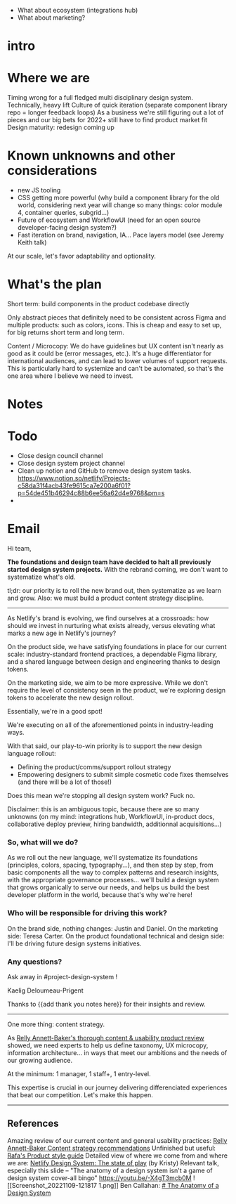 - What about ecosystem (integrations hub)
- What about marketing?

# intro

# Where we are 

Timing wrong for a full fledged multi disciplinary design system.
Technically, heavy lift
Culture of quick iteration (separate component library repo = longer feedback loops)
As a business we're still figuring out a lot of pieces and our big bets for 2022+ still have to find product market fit
Design maturity: redesign coming up

# Known unknowns and other considerations
- new JS tooling
- CSS getting more powerful (why build a component library for the old world, considering next year will change so many things: color module 4, container queries, subgrid...)
- Future of ecosystem and WorkflowUI (need for an open source developer-facing design system?)
- Fast iteration on brand, navigation, IA...
Pace layers model (see Jeremy Keith talk)

At our scale, let's favor adaptability and optionality.

# What's the plan 

Short term: build components in the product codebase directly

Only abstract pieces that definitely need to be consistent across Figma and multiple products: such as colors, icons. This is cheap and easy to set up, for big returns short term and long term.

Content / Microcopy: We do have guidelines but UX content isn't nearly as good as it could be (error messages, etc.). It's a huge differentiator for international audiences, and can lead to lower volumes of support requests.
This is particularly hard to systemize and can't be automated, so that's the one area where I believe we need to invest.


# Notes

# Todo
- Close design council channel
- Close design system project channel
- Clean up notion and GitHub to remove design system tasks. https://www.notion.so/netlify/Projects-c58da31f4acb43fe9615ca7e200a6f01?p=54de451b46294c88b6ee56a62d4e9768&pm=s
- 



# Email

Hi team,

**The foundations and design team have decided to halt all previously started design system projects.** With the rebrand coming, we don't want to systematize what's old.

tl;dr: our priority is to roll the new brand out, then systematize as we learn and grow.
Also: we must build a product content strategy discipline.

---

As Netlify's brand is evolving, we find ourselves at a crossroads: how should we invest in nurturing what exists already, versus elevating what marks a new age in Netlify's journey?

On the product side, we have satisfying foundations in place for our current scale: industry-standard frontend practices, a dependable Figma library, and a shared language between design and engineering thanks to design tokens.

On the marketing side, we aim to be more expressive. While we don't require the level of consistency seen in the product, we're exploring design tokens to accelerate the new design rollout.

Essentially, we're in a good spot!

We're executing on all of the aforementioned points in industry-leading ways.

With that said, our play-to-win priority is to support the new design language rollout:

- Defining the product/comms/support rollout strategy
- Empowering designers to submit simple cosmetic code fixes themselves (and there will be a lot of those!)

Does this mean we're stopping all design system work? Fuck no.

Disclaimer: this is an ambiguous topic, because there are so many unknowns (on my mind: integrations hub, WorkflowUI, in-product docs, collaborative deploy preview, hiring bandwidth, additionnal acquisitions...)

### So, what will we do?

As we roll out the new language, we'll systematize its foundations (principles, colors, spacing, typography...), and then step by step, from basic components all the way to complex patterns and research insights, with the appropriate governance processes... we'll build a design system that grows organically to serve our needs, and helps us build the best developer platform in the world, because that's why we're here!

### Who will be responsible for driving this work?

On the brand side, nothing changes: Justin and Daniel.
On the marketing side: Teresa Carter.
On the product foundational technical and design side: I'll be driving future design systems initiatives.

### Any questions?

Ask away in #project-design-system !

Kaelig Deloumeau-Prigent

Thanks to {{add thank you notes here}} for their insights and review. 

---

One more thing: content strategy.

As [Relly Annett-Baker's thorough content & usability product review](https://drive.google.com/file/d/1-XJhdfYRCQM2sJTHU4TKk0G03U4nejuD/view?pli=1) showed, we need experts to help us define taxonomy, UX microcopy, information architecture... in ways that meet our ambitions and the needs of our growing audience.

At the minimum: 1 manager, 1 staff+, 1 entry-level.

This expertise is crucial in our journey delivering differenciated experiences that beat our competition. Let's make this happen.

---

## References
Amazing review of our current content and general usability practices: [Relly Annett-Baker Content strategy recommendations](https://drive.google.com/file/d/1-XJhdfYRCQM2sJTHU4TKk0G03U4nejuD/view?pli=1)
Unfinished but useful: [Rafa's Product style guide](https://www.notion.so/netlify/Product-Styleguide-WIP-b33403c1f8a34e568c3d8bf01be8dfb2)
Detailed view of where we come from and where we are: [Netlify Design System: The state of play](https://www.notion.so/netlify/Netlify-Design-System-The-state-of-play-d0411d856d6d4be8902b22f6dd1202a5) (by Kristy)
Relevant talk, especially this slide – "The anatomy of a design system isn't a game of design system cover-all bingo" https://youtu.be/-X4gT3mcb0M 
![[Screenshot_20221109-121817 1.png]]
Ben Callahan: [# The Anatomy of a Design System](https://sparkbox.com/foundry/design_system_makeup_design_system_layers_parts_of_a_design_system)